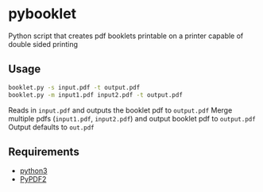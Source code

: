 # pybooklet
Python script that creates pdf booklets printable on a printer capable of double sided printing

## Usage
```sh
booklet.py -s input.pdf -t output.pdf
booklet.py -m input1.pdf input2.pdf -t output.pdf
```
Reads in `input.pdf` and outputs the booklet pdf to `output.pdf`
Merge multiple pdfs (`input1.pdf`, `input2.pdf`) and output booklet pdf to `output.pdf`
Output defaults to `out.pdf`

## Requirements
- [python3](https://www.python.org/)
- [PyPDF2](https://pypi.org/project/PyPDF2/)
